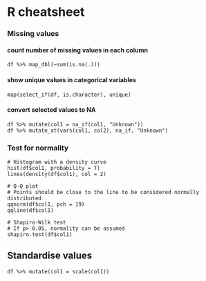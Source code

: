 # R cheatsheet

### Missing values

#### count number of missing values in each column
`df %>% map_dbl(~sum(is.na(.)))`

#### show unique values in categorical variables
`map(select_if(df, is.character), unique)`

#### convert selected values to NA
`df %>% mutate(col1 = na_if(col1, "Unknown"))`      
`df %>% mutate_at(vars(col1, col2), na_if, "Unknown")`

### Test for normality
```
# Histogram with a density curve
hist(df$col1, probability = T)
lines(density(df$col1), col = 2)

# Q-Q plot
# Points should be close to the line to be considered normally distributed
qqnorm(df$col1, pch = 19)
qqline(df$col1)

# Shapiro-Wilk test
# If p> 0.05, normality can be assumed
shapiro.test(df$col1)
```

## Standardise values
`df %>% mutate(col1 = scale(col1))`
